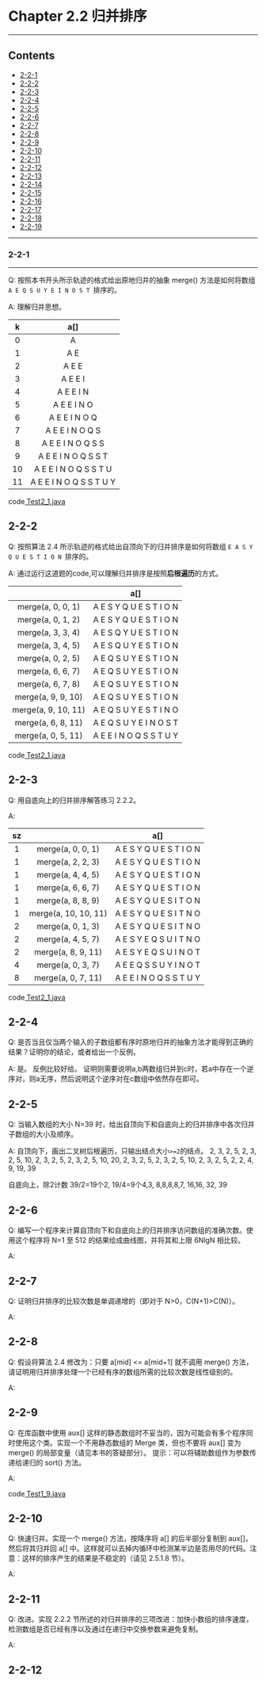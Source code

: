 # Chapter 2.2 归并排序 #

***




## Contents
* [2-2-1](#2-2-1)
* [2-2-2](#2-2-2)
* [2-2-3](#2-2-3)
* [2-2-4](#2-2-4)
* [2-2-5](#2-2-5)
* [2-2-6](#2-2-6)
* [2-2-7](#2-2-7)
* [2-2-8](#2-2-8)
* [2-2-9](#2-2-9)
* [2-2-10](#2-2-10)
* [2-2-11](#2-2-11)
* [2-2-12](#2-2-12)
* [2-2-13](#2-2-13)
* [2-2-14](#2-2-14)
* [2-2-15](#2-2-15)
* [2-2-16](#2-2-16)
* [2-2-17](#2-2-17)
* [2-2-18](#2-2-18)
* [2-2-19](#2-2-19)


***



### 2-2-1
-----------
Q: 按照本书开头所示轨迹的格式给出原地归并的抽象 merge() 方法是如何将数组 `A E Q S U Y E I N O S T `排序的。

A: 理解归并思想。

|   k    |              a[]                 |
|:------:|:--------------------------------:|
|0       |A   |
|1       |A  E   |
|2       |A  E  E   |
|3       |A  E  E  I   |
|4       |A  E  E  I  N   |
|5       |A  E  E  I  N  O   |
|6       |A  E  E  I  N  O  Q   |
|7       |A  E  E  I  N  O  Q  S   |
|8       |A  E  E  I  N  O  Q  S  S   |
|9       |A  E  E  I  N  O  Q  S  S  T   |
|10      |A  E  E  I  N  O  Q  S  S  T  U   |
|11      |A  E  E  I  N  O  Q  S  S  T  U  Y   |

code[ Test2_1.java ](https://github.com/seaupnice/Learning-Algorithms-4th/blob/master/Chapter2/src/main/com/seaupnice/Test2_1.java "Markdown")



2-2-2
------
Q: 按照算法 2.4 所示轨迹的格式给出自顶向下的归并排序是如何将数组 `E A S Y Q U E S T I O N `排序的。

A: 通过运行这道题的code,可以理解归并排序是按照**后根遍历**的方式。

|                      |              a[]                    |
|:--------------------:|:-----------------------------------:|
|merge(a, 0, 0, 1)     |A  E  S  Y  Q  U  E  S  T  I  O  N   |
|merge(a, 0, 1, 2)     |A  E  S  Y  Q  U  E  S  T  I  O  N   |
|merge(a, 3, 3, 4)     |A  E  S  Q  Y  U  E  S  T  I  O  N   |
|merge(a, 3, 4, 5)     |A  E  S  Q  U  Y  E  S  T  I  O  N   |
|merge(a, 0, 2, 5)     |A  E  Q  S  U  Y  E  S  T  I  O  N   |
|merge(a, 6, 6, 7)     |A  E  Q  S  U  Y  E  S  T  I  O  N   |
|merge(a, 6, 7, 8)     |A  E  Q  S  U  Y  E  S  T  I  O  N   |
|merge(a, 9, 9, 10)    |A  E  Q  S  U  Y  E  S  T  I  O  N   |
|merge(a, 9, 10, 11)   |A  E  Q  S  U  Y  E  S  T  I  N  O   |
|merge(a, 6, 8, 11)    |A  E  Q  S  U  Y  E  I  N  O  S  T   |
|merge(a, 0, 5, 11)    |A  E  E  I  N  O  Q  S  S  T  U  Y   |

code[ Test2_1.java ](https://github.com/seaupnice/Learning-Algorithms-4th/blob/master/Chapter2/src/main/com/seaupnice/Test2_1.java "Markdown")



2-2-3
------
Q: 用自底向上的归并排序解答练习 2.2.2。

A:

| sz |                      |              a[]                    |
|:--:|:--------------------:|:-----------------------------------:|
| 1  |merge(a, 0, 0, 1)     |A  E  S  Y  Q  U  E  S  T  I  O  N   |
| 1  |merge(a, 2, 2, 3)     |A  E  S  Y  Q  U  E  S  T  I  O  N   |
| 1  |merge(a, 4, 4, 5)     |A  E  S  Y  Q  U  E  S  T  I  O  N   |
| 1  |merge(a, 6, 6, 7)     |A  E  S  Y  Q  U  E  S  T  I  O  N   |
| 1  |merge(a, 8, 8, 9)     |A  E  S  Y  Q  U  E  S  I  T  O  N   |
| 1  |merge(a, 10, 10, 11)  |A  E  S  Y  Q  U  E  S  I  T  N  O   |
| 2  |merge(a, 0, 1, 3)     |A  E  S  Y  Q  U  E  S  I  T  N  O   |
| 2  |merge(a, 4, 5, 7)     |A  E  S  Y  E  Q  S  U  I  T  N  O   |
| 2  |merge(a, 8, 9, 11)    |A  E  S  Y  E  Q  S  U  I  N  O  T   |
| 4  |merge(a, 0, 3, 7)     |A  E  E  Q  S  S  U  Y  I  N  O  T   |
| 8  |merge(a, 0, 7, 11)    |A  E  E  I  N  O  Q  S  S  T  U  Y   |

code[ Test2_1.java ](https://github.com/seaupnice/Learning-Algorithms-4th/blob/master/Chapter2/src/main/com/learn/MergeBU.java "Markdown")




2-2-4
------
Q: 是否当且仅当两个输入的子数组都有序时原地归并的抽象方法才能得到正确的结果？证明你的结论，或者给出一个反例。

A: 是。 反例比较好给。
证明则需要说明a,b两数组归并到c时，若a中存在一个逆序对，则a无序，然后说明这个逆序对在c数组中依然存在即可。




2-2-5
------
Q: 当输入数组的大小 N=39 时，给出自顶向下和自底向上的归并排序中各次归并子数组的大小及顺序。

A:
自顶向下，画出二叉树后根遍历，只输出结点大小`>=2`的结点。
	2, 3, 2, 5,    2, 3, 2, 5,    10,
	2, 3, 2, 5,    2, 3, 2, 5,    10,    20,
	2, 3, 2, 5,    2, 3, 2, 5,    10,
	2, 3, 2, 5,    2, 2, 4, 9,           19,     39

自底向上，除2计数
	39/2=19个2, 19/4=9个4,3, 8,8,8,8,7, 16,16, 32, 39



2-2-6
------
Q: 编写一个程序来计算自顶向下和自底向上的归并排序访问数组的准确次数。使用这个程序将 N=1 至 512 的结果绘成曲线图，并将其和上限 6NlgN 相比较。

A:


2-2-7
------
Q: 证明归并排序的比较次数是单调递增的（即对于 N>0，C(N+1)>C(N)）。

A:


2-2-8
------
Q: 假设将算法 2.4 修改为：只要 a[mid] <= a[mid+1] 就不调用 merge() 方法，请证明用归并排序处理一个已经有序的数组所需的比较次数是线性级别的。

A:


2-2-9
------
Q: 在库函数中使用 aux[] 这样的静态数组时不妥当的，因为可能会有多个程序同时使用这个类。实现一个不用静态数组的 Merge 类，但也不要将 aux[] 变为 merge() 的局部变量（请见本书的答疑部分）。
提示：可以将辅助数组作为参数传递给递归的 sort() 方法。

A:

code[ Test1_9.java ]( "Markdown")


2-2-10
------
Q: 快速归并。实现一个 merge() 方法，按降序将 a[] 的后半部分复制到 aux[]，然后将其归并回 a[] 中。这样就可以去掉内循环中检测某半边是否用尽的代码。注意：这样的排序产生的结果是不稳定的（请见 2.5.1.8 节）。

A:


2-2-11
------
Q: 改进。实现 2.2.2 节所述的对归并排序的三项改进：加快小数组的排序速度，检测数组是否已经有序以及通过在递归中交换参数来避免复制。

A:


2-2-12
------


